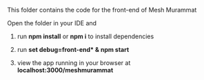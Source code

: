 This folder contains the code for the front-end of Mesh Murammat

Open the folder in your IDE and

1. run **npm install** or **npm i** to install dependencies

2. run **set debug=front-end\* & npm start**

3. view the app running in your browser at **localhost:3000/meshmurammat**
